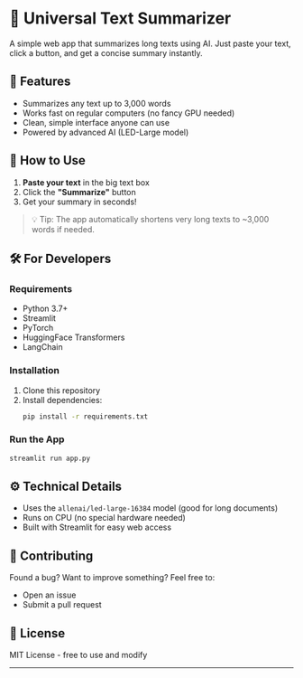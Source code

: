# 📄 Universal Text Summarizer

A simple web app that summarizes long texts using AI. Just paste your text, click a button, and get a concise summary instantly.

## 🌟 Features

- Summarizes any text up to 3,000 words
- Works fast on regular computers (no fancy GPU needed)
- Clean, simple interface anyone can use
- Powered by advanced AI (LED-Large model)

## 🚀 How to Use

1. **Paste your text** in the big text box
2. Click the **"Summarize"** button
3. Get your summary in seconds!

> 💡 Tip: The app automatically shortens very long texts to ~3,000 words if needed.

## 🛠️ For Developers

### Requirements
- Python 3.7+
- Streamlit
- PyTorch
- HuggingFace Transformers
- LangChain

### Installation
1. Clone this repository
2. Install dependencies:
   ```bash
   pip install -r requirements.txt
   ```

### Run the App
```bash
streamlit run app.py
```

## ⚙️ Technical Details
- Uses the `allenai/led-large-16384` model (good for long documents)
- Runs on CPU (no special hardware needed)
- Built with Streamlit for easy web access

## 🤝 Contributing
Found a bug? Want to improve something? Feel free to:
- Open an issue
- Submit a pull request

## 📜 License
MIT License - free to use and modify

---
